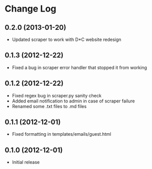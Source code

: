 Change Log
==========

0.2.0 (2013-01-20)
------------------

- Updated scraper to work with D*C website redesign


0.1.3 (2012-12-22)
------------------

- Fixed a bug in scraper error handler that stopped it from working


0.1.2 (2012-12-22)
------------------

- Fixed regex bug in scraper.py sanity check
- Added email notification to admin in case of scraper failure
- Renamed some .txt files to .md files


0.1.1 (2012-12-01)
------------------

- Fixed formatting in templates/emails/guest.html


0.1.0 (2012-12-01)
------------------

- Initial release

